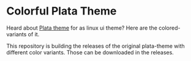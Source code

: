 # Colorful Plata Theme

Heard about [Plata theme](https://gitlab.com/tista500/plata-theme) for as linux ui theme? Here are the colored-variants of it.


This repository is building the releases of the original plata-theme with different color variants. Those can be downloaded in the releases.
